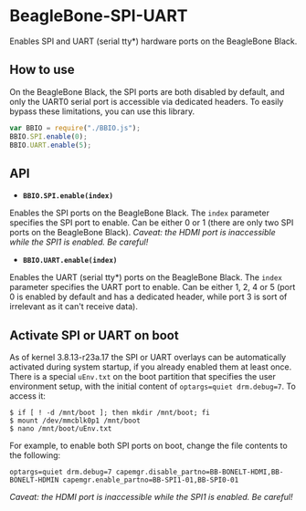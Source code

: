 BeagleBone-SPI-UART
===================

Enables SPI and UART (serial tty*) hardware ports on the BeagleBone Black.

## How to use
On the BeagleBone Black, the SPI ports are both disabled by default, and only the UART0 serial port is accessible via dedicated headers. To easily bypass these limitations, you can use this library.

```javascript
var BBIO = require("./BBIO.js");
BBIO.SPI.enable(0);
BBIO.UART.enable(5);
```

## API

* __**`BBIO.SPI.enable(index)`**__

Enables the SPI ports on the BeagleBone Black. The `index` parameter specifies the SPI port to enable. Can be either 0 or 1 (there are only two SPI ports on the BeagleBone Black). *Caveat: the HDMI port is inaccessible while the SPI1 is enabled. Be careful!*

* __**`BBIO.UART.enable(index)`**__

Enables the UART (serial tty*) ports on the BeagleBone Black. The `index` parameter specifies the UART port to enable. Can be either 1, 2, 4 or 5 (port 0 is enabled by default and has a dedicated header, while port 3 is sort of irrelevant as it can't receive data).

## Activate SPI or UART on boot

As of kernel 3.8.13-r23a.17 the SPI or UART overlays can be automatically activated during system startup, if you already enabled them at least once. There is a special `uEnv.txt` on the boot partition that specifies the user environment setup, with the initial content of `optargs=quiet drm.debug=7`. To access it:

```
$ if [ ! -d /mnt/boot ]; then mkdir /mnt/boot; fi
$ mount /dev/mmcblk0p1 /mnt/boot
$ nano /mnt/boot/uEnv.txt
```

For example, to enable both SPI ports on boot, change the file contents to the following:
```
optargs=quiet drm.debug=7 capemgr.disable_partno=BB-BONELT-HDMI,BB-BONELT-HDMIN capemgr.enable_partno=BB-SPI1-01,BB-SPI0-01
```
*Caveat: the HDMI port is inaccessible while the SPI1 is enabled. Be careful!*
